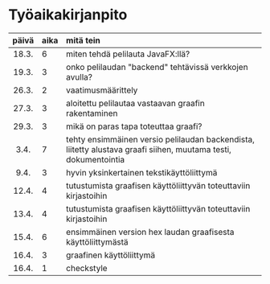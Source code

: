 # Työaikakirjanpito

| päivä | aika | mitä tein  |
| :----:|:-----| :-----|
| 18.3. | 6    | miten tehdä pelilauta JavaFX:llä? |
| 19.3. | 3    | onko pelilaudan "backend" tehtävissä verkkojen avulla? |
| 26.3. | 2    | vaatimusmäärittely |
| 27.3. | 3    | aloitettu pelilautaa vastaavan graafin rakentaminen |
| 29.3. | 3    | mikä on paras tapa toteuttaa graafi? |
| 3.4.  | 7    | tehty ensimmäinen versio pelilaudan backendista, liitetty alustava graafi siihen, muutama testi, dokumentointia |
| 9.4.  | 3    | hyvin yksinkertainen tekstikäyttöliittymä |
| 12.4. | 4    | tutustumista graafisen käyttöliittyvän toteuttaviin kirjastoihin |
| 13.4. | 4    | tutustumista graafisen käyttöliittyvän toteuttaviin kirjastoihin |
| 15.4. | 6    | ensimmäinen version hex laudan graafisesta käyttöliittymästä |
| 16.4. | 3    | graafinen käyttöliittymä |
| 16.4. | 1    | checkstyle |
